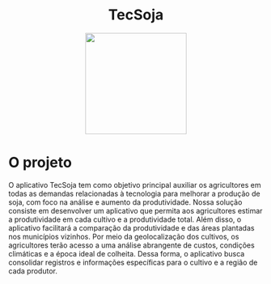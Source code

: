 <h1 align="center"> TecSoja </h1>
<div align="center">
<img src="https://raw.githubusercontent.com/cpusfatec/cpusfatec/main/Imagens%20e%20Arquivos%20do%20Projeto/LOGO-01.png" width="200px"/>
</div>

# O projeto 

  <p> O aplicativo TecSoja tem como objetivo principal auxiliar os agricultores em todas as demandas relacionadas à tecnologia para melhorar a produção de soja, com foco na análise e aumento da produtividade. Nossa solução consiste em desenvolver um aplicativo que permita aos agricultores estimar a produtividade em cada cultivo e a produtividade total. Além disso, o aplicativo facilitará a comparação da produtividade e das áreas plantadas nos municípios vizinhos. Por meio da geolocalização dos cultivos, os agricultores terão acesso a uma análise abrangente de custos, condições climáticas e a época ideal de colheita. Dessa forma, o aplicativo busca consolidar registros e informações específicas para o cultivo e a região de cada produtor. </p>
